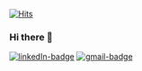 [![Hits](https://hits.seeyoufarm.com/api/count/incr/badge.svg?url=https%3A%2F%2Fgithub.com%2Fkkalla&count_bg=%2379C83D&title_bg=%23555555&icon=&icon_color=%23E7E7E7&title=hits&edge_flat=false)](https://hits.seeyoufarm.com)
### Hi there 👋

<!--
**kkalla/kkalla** is a ✨ _special_ ✨ repository because its `README.md` (this file) appears on your GitHub profile.

Here are some ideas to get you started:

- 🔭 I’m currently working on ...
- 🌱 I’m currently learning ...
- 👯 I’m looking to collaborate on ...
- 🤔 I’m looking for help with ...
- 💬 Ask me about ...
- 📫 How to reach me: ...
- 😄 Pronouns: ...
- ⚡ Fun fact: ...
-->

[![linkedIn-badge](https://img.shields.io/badge/-LinkedIn-blue?style=flat-square&logo=Linkedin&logoColor=white&link=https://www.linkedin.com/in/anjoon-lee-740944174/)](https://www.linkedin.com/in/anjoon-lee-740944174/)
[![gmail-badge](https://img.shields.io/badge/Gmail-d14836?style=flat-square&logo=Gmail&logoColor=white)](mailto:dkswns333@gmail.com)
